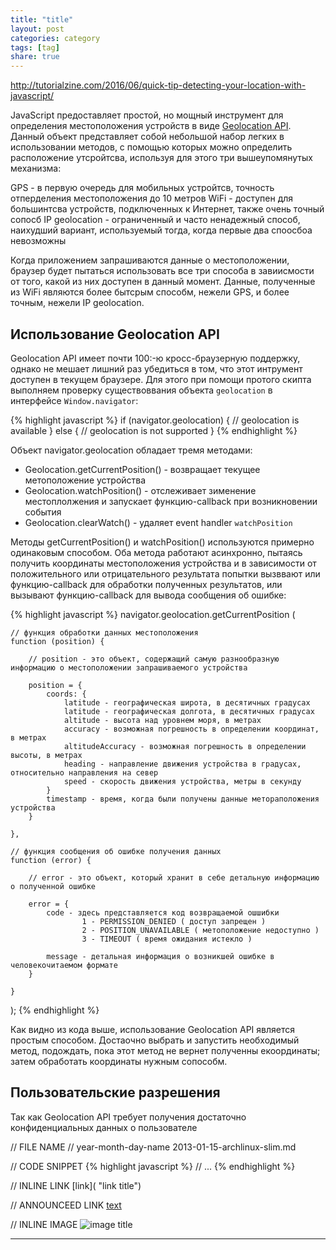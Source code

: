 ```yaml
---
title: "title"
layout: post
categories: category
tags: [tag]
share: true
---
```


http://tutorialzine.com/2016/06/quick-tip-detecting-your-location-with-javascript/

JavaScript предоставляет простой, но мощный инструмент для определения местоположения устройств в виде [Geolocation API][1]. Данный объект представляет собой небольшой набор легких в использовании методов, с помощью которых можно определить расположение утсройтсва, используя для этого три вышеупомянутых механизма:

GPS - в первую очередь для мобильных устройтсв, точность отперделения местоположения до 10 метров
WiFi - доступен для большинтсва устройств, подключенных к Интернет, также очень точный сопосб
IP geolocation - ограниченный и часто ненадежный способ, наихудший вариант, используемый тогда, когда первые два споосбоа невозможны

Когда приложением запрашиваются данные о местоположении, браузер будет пытаться использовать все три способа в завиисмости от того, какой из них доступен в данный момент. Данные, полученные из WiFi являются более бытсрым способм, нежели GPS, и более точным, нежели IP geolocation.

## Использование Geolocation API

Geolocation API имеет почти 100:-ю кросс-браузерную поддержку, однако не мешает лишний раз убедиться в том, что этот интрумент доступен в текущем браузере. Для этого при помощи протого скипта выполняем проверку существоввания объекта `geolocation` в интерфейсе `Window.navigator`:

{% highlight javascript %}
if (navigator.geolocation) {
  // geolocation is available
}
else {
  // geolocation is not supported
}
{% endhighlight %}

Объект navigator.geolocation обладает тремя методами:

* Geolocation.getCurrentPosition() - возвращает текущее метоположение устройства
* Geolocation.watchPosition() - отслеживает зименение местоплолжения и запускает функцию-callback при возникновении события
* Geolocation.clearWatch() - удаляет event handler `watchPosition`

Методы getCurrentPosition() и watchPosition() используются примерно одинаковым способом. Оба метода работают асинхронно, пытаясь получить координаты местоположения устройства и в зависимости от положительного или отрицательного результата попытки вызввают или функцию-callback для обработки полученных результатов, или вызывают функцию-callback для вывода сообщения об ошибке:

{% highlight javascript %}
navigator.geolocation.getCurrentPosition (

    // функция обработки данных местоположения
    function (position) {

        // position - это объект, содержащий самую разнообразную информацию о местоположении запрашиваемого устройства

        position = {
            coords: {
                latitude - географическая широта, в десятичных градусах
                latitude - географическая долгота, в десятичных градусах
                altitude - высота над уровнем моря, в метрах
                accuracy - возможная погрешность в определении координат, в метрах
                altitudeAccuracy - возможная погрешность в определении высоты, в метрах
                heading - направление движения устройства в градусах, относительно направления на север
                speed - скорость движения устройства, метры в секунду
            }
            timestamp - время, когда были получены данные метораположения устройства
        }

    },

    // функция сообщения об ошибке получения данных
    function (error) {

        // error - это объект, который хранит в себе детальную информацию о полученной ошибке

        error = {
            code - здесь представляется код возвращаемой ошшибки
                    1 - PERMISSION_DENIED ( доступ запрещен )
                    2 - POSITION_UNAVAILABLE ( метоположение недоступно )
                    3 - TIMEOUT ( время ожидания истекло )

            message - детальная информация о возникшей ошибке в человекочитаемом формате
        }

    }
);
{% endhighlight %}

Как видно из кода выше, использование Geolocation API является простым способом. Достаочно выбрать и запустить необходимый метод, подождать, пока этот метод не вернет полученны екоординаты; затем обработать координаты нужным сопособм.

## Пользовательские разрешения

Так как Geolocation API требует получения достаточно конфиденциальных данных о пользователе



// FILE NAME
// year-month-day-name
2013-01-15-archlinux-slim.md

// CODE SNIPPET
{% highlight javascript %}
// ...
{% endhighlight %}

// INLINE LINK
[link]( "link title")

// ANNOUNCEED LINK
[text][1]

// INLINE IMAGE
![image title]({{site.url}}/images/uploads/2015/08/image.jpg "image alt")

***
[1]: https://developer.mozilla.org/en-US/docs/Web/API/Geolocation/Using_geolocation "Geolocation API"
